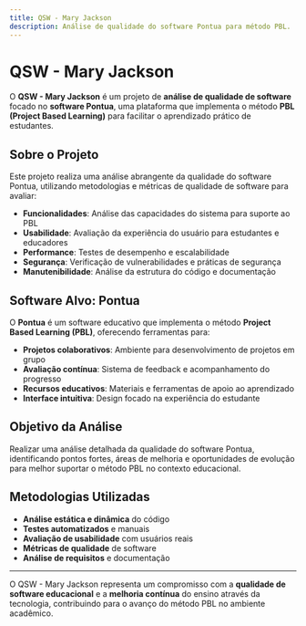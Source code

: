 ```yaml
---
title: QSW - Mary Jackson
description: Análise de qualidade do software Pontua para método PBL.
---
```


# QSW - Mary Jackson

O **QSW - Mary Jackson** é um projeto de **análise de qualidade de software** focado no **software Pontua**, uma plataforma que implementa o método **PBL (Project Based Learning)** para facilitar o aprendizado prático de estudantes.

## Sobre o Projeto
Este projeto realiza uma análise abrangente da qualidade do software Pontua, utilizando metodologias e métricas de qualidade de software para avaliar:

- **Funcionalidades**: Análise das capacidades do sistema para suporte ao PBL
- **Usabilidade**: Avaliação da experiência do usuário para estudantes e educadores
- **Performance**: Testes de desempenho e escalabilidade
- **Segurança**: Verificação de vulnerabilidades e práticas de segurança
- **Manutenibilidade**: Análise da estrutura do código e documentação

## Software Alvo: Pontua
O **Pontua** é um software educativo que implementa o método **Project Based Learning (PBL)**, oferecendo ferramentas para:

- **Projetos colaborativos**: Ambiente para desenvolvimento de projetos em grupo
- **Avaliação contínua**: Sistema de feedback e acompanhamento do progresso
- **Recursos educativos**: Materiais e ferramentas de apoio ao aprendizado
- **Interface intuitiva**: Design focado na experiência do estudante

## Objetivo da Análise
Realizar uma análise detalhada da qualidade do software Pontua, identificando pontos fortes, áreas de melhoria e oportunidades de evolução para melhor suportar o método PBL no contexto educacional.

## Metodologias Utilizadas
- **Análise estática e dinâmica** do código
- **Testes automatizados** e manuais
- **Avaliação de usabilidade** com usuários reais
- **Métricas de qualidade** de software
- **Análise de requisitos** e documentação

---

O QSW - Mary Jackson representa um compromisso com a **qualidade de software educacional** e a **melhoria contínua** do ensino através da tecnologia, contribuindo para o avanço do método PBL no ambiente acadêmico.

